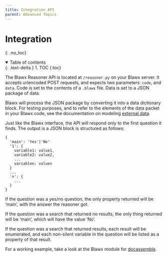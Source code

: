 ```yaml
---
title: Integration API
parent: Advanced Topics
---
```

# Integration
{: .no_toc}

<details open markdown="block">
  <summary>
    Table of contents
  </summary>
  {: .text-delta }
1. TOC
{:toc}
</details>

The Blawx Reasoner API is located at `/reasoner.py` on your Blawx server. It accepts urlencoded POST requests, and expects two parameters: `code`, and `data`. Code is set to the contents of a `.blawx` file. Data is set to a JSON package of data.

Blawx will process the JSON package by converting it into a data dictionary block. For testing purposes, and to refer to the elements of the data packet in your Blawx code, see the documentation on modeling [external data](/docs/pages/external_data).

Just like the Blawx interface, the API will respond only to the first question it finds. The output is a JSON block is structured as follows:

```
{
  'main': 'Yes'|'No'
  '1': {
    variable1: value1,
    variable2: value2,
    ...
    variablen: valuen
  }
  ...
  'n': {
    ...
  }
}
```

If the question was a yes/no question, the only property returned will be ‘main’, with the answer the reasoner got.

If the question was a search that returned no results, the only thing returned will be ‘main’, which will have the value ‘No’.

If the question was a search that returned results, each result will be enumerated, and each non-silent variable in the question will be listed as a property of that result.

For a working example, take a look at the Blawx module for [docassemble](/docs/pages/docassemble).
